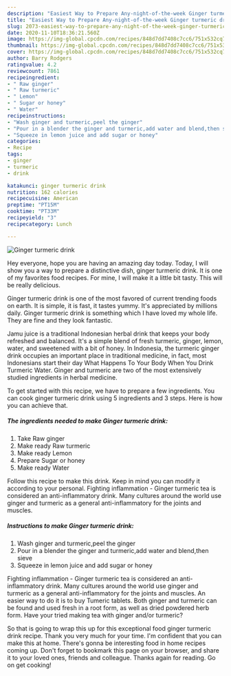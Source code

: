 ```yaml
---
description: "Easiest Way to Prepare Any-night-of-the-week Ginger turmeric drink"
title: "Easiest Way to Prepare Any-night-of-the-week Ginger turmeric drink"
slug: 2073-easiest-way-to-prepare-any-night-of-the-week-ginger-turmeric-drink
date: 2020-11-10T18:36:21.560Z
image: https://img-global.cpcdn.com/recipes/848d7dd7408c7cc6/751x532cq70/ginger-turmeric-drink-recipe-main-photo.jpg
thumbnail: https://img-global.cpcdn.com/recipes/848d7dd7408c7cc6/751x532cq70/ginger-turmeric-drink-recipe-main-photo.jpg
cover: https://img-global.cpcdn.com/recipes/848d7dd7408c7cc6/751x532cq70/ginger-turmeric-drink-recipe-main-photo.jpg
author: Barry Rodgers
ratingvalue: 4.2
reviewcount: 7861
recipeingredient:
- " Raw ginger"
- " Raw turmeric"
- " Lemon"
- " Sugar or honey"
- " Water"
recipeinstructions:
- "Wash ginger and turmeric,peel the ginger"
- "Pour in a blender the ginger and turmeric,add water and blend,then sieve"
- "Squeeze in lemon juice and add sugar or honey"
categories:
- Recipe
tags:
- ginger
- turmeric
- drink

katakunci: ginger turmeric drink 
nutrition: 162 calories
recipecuisine: American
preptime: "PT15M"
cooktime: "PT33M"
recipeyield: "3"
recipecategory: Lunch

---
```



![Ginger turmeric drink](https://img-global.cpcdn.com/recipes/848d7dd7408c7cc6/751x532cq70/ginger-turmeric-drink-recipe-main-photo.jpg)

Hey everyone, hope you are having an amazing day today. Today, I will show you a way to prepare a distinctive dish, ginger turmeric drink. It is one of my favorites food recipes. For mine, I will make it a little bit tasty. This will be really delicious.

Ginger turmeric drink is one of the most favored of current trending foods on earth. It is simple, it is fast, it tastes yummy. It's appreciated by millions daily. Ginger turmeric drink is something which I have loved my whole life. They are fine and they look fantastic.

Jamu juice is a traditional Indonesian herbal drink that keeps your body refreshed and balanced. It&#39;s a simple blend of fresh turmeric, ginger, lemon, water, and sweetened with a bit of honey. In Indonesia, the turmeric ginger drink occupies an important place in traditional medicine, in fact, most Indonesians start their day What Happens To Your Body When You Drink Turmeric Water. Ginger and turmeric are two of the most extensively studied ingredients in herbal medicine.


To get started with this recipe, we have to prepare a few ingredients. You can cook ginger turmeric drink using 5 ingredients and 3 steps. Here is how you can achieve that.

<!--inarticleads1-->

##### The ingredients needed to make Ginger turmeric drink:

1. Take  Raw ginger
1. Make ready  Raw turmeric
1. Make ready  Lemon
1. Prepare  Sugar or honey
1. Make ready  Water


Follow this recipe to make this drink. Keep in mind you can modify it according to your personal. Fighting inflammation - Ginger turmeric tea is considered an anti-inflammatory drink. Many cultures around the world use ginger and turmeric as a general anti-inflammatory for the joints and muscles. 

<!--inarticleads2-->

##### Instructions to make Ginger turmeric drink:

1. Wash ginger and turmeric,peel the ginger
1. Pour in a blender the ginger and turmeric,add water and blend,then sieve
1. Squeeze in lemon juice and add sugar or honey


Fighting inflammation - Ginger turmeric tea is considered an anti-inflammatory drink. Many cultures around the world use ginger and turmeric as a general anti-inflammatory for the joints and muscles. An easier way to do it is to buy Tumeric tablets. Both ginger and turmeric can be found and used fresh in a root form, as well as dried powdered herb form. Have your tried making tea with ginger and/or turmeric? 

So that is going to wrap this up for this exceptional food ginger turmeric drink recipe. Thank you very much for your time. I'm confident that you can make this at home. There's gonna be interesting food in home recipes coming up. Don't forget to bookmark this page on your browser, and share it to your loved ones, friends and colleague. Thanks again for reading. Go on get cooking!
